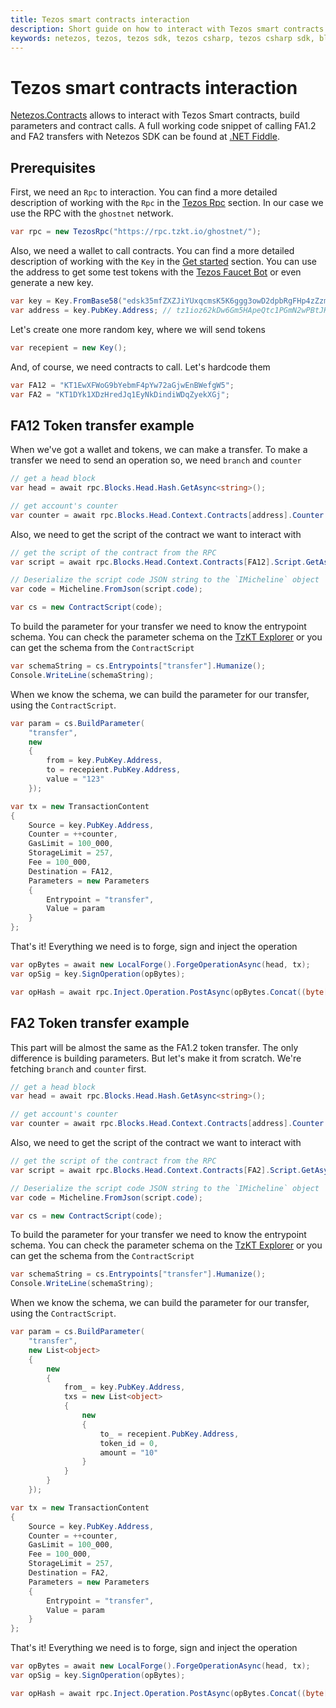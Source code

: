 ```yaml
---
title: Tezos smart contracts interaction
description: Short guide on how to interact with Tezos smart contracts using Netezos, Tezos SDK for .NET developers.
keywords: netezos, tezos, tezos sdk, tezos csharp, tezos csharp sdk, blockchain, blockchain sdk, smart contracts, NFT, FA2, FA1.2
---
```


# Tezos smart contracts interaction

[Netezos.Contracts](../api/Netezos.Contracts.html) allows to interact with Tezos Smart contracts, build parameters and contract calls.
A full working code snippet of calling FA1.2 and FA2 transfers with Netezos SDK can be found at [.NET Fiddle](https://dotnetfiddle.net/vLf3nB).

## Prerequisites

First, we need an `Rpc` to interaction. You can find a more detailed description of working with the `Rpc` 
in the [Tezos Rpc](tezos-rpc.html) section. In our case we use the RPC with the `ghostnet` network.

```cs
var rpc = new TezosRpc("https://rpc.tzkt.io/ghostnet/");
```

Also, we need a wallet to call contracts. You can find a more detailed description of working with the `Key` in the [Get started](get-started.html) section. 
You can use the address to get some test tokens with the [Tezos Faucet Bot](https://t.me/tezos_faucet_bot) or even generate a new key.

```cs
var key = Key.FromBase58("edsk35mfZXZJiYUxqcmsK5K6ggg3owD2dpbRgFHp4zZzmrPy9RBdj8");
var address = key.PubKey.Address; // tz1ioz62kDw6Gm5HApeQtc1PGmN2wPBtJKUP
```

Let's create one more random key, where we will send tokens
```cs
var recepient = new Key();
```

And, of course, we need contracts to call. Let's hardcode them

```cs
var FA12 = "KT1EwXFWoG9bYebmF4pYw72aGjwEnBWefgW5";
var FA2 = "KT1DYk1XDzHredJq1EyNkDindiWDqZyekXGj";
```

## FA12 Token transfer example

When we've got a wallet and tokens, we can make a transfer. To make a transfer we need to send an operation so, we need `branch` and `counter`

```cs
// get a head block
var head = await rpc.Blocks.Head.Hash.GetAsync<string>();

// get account's counter
var counter = await rpc.Blocks.Head.Context.Contracts[address].Counter.GetAsync<int>();
```

Also, we need to get the script of the contract we want to interact with

```cs
// get the script of the contract from the RPC
var script = await rpc.Blocks.Head.Context.Contracts[FA12].Script.GetAsync();

// Deserialize the script code JSON string to the `IMicheline` object
var code = Micheline.FromJson(script.code);

var cs = new ContractScript(code);
```

To build the parameter for your transfer we need to know the entrypoint schema. You can check the parameter schema on the 
[TzKT Explorer](https://ghostnet.tzkt.io/KT1EwXFWoG9bYebmF4pYw72aGjwEnBWefgW5/entrypoints) or you can get the schema from the `ContractScript`

```cs
var schemaString = cs.Entrypoints["transfer"].Humanize();
Console.WriteLine(schemaString);
```

When we know the schema, we can build the parameter for our transfer, using the `ContractScript`. 

```cs
var param = cs.BuildParameter( 
    "transfer",
    new 
    {
        from = key.PubKey.Address,
        to = recepient.PubKey.Address,
        value = "123"
    });

var tx = new TransactionContent
{
    Source = key.PubKey.Address,
    Counter = ++counter,
    GasLimit = 100_000,
    StorageLimit = 257,
    Fee = 100_000,
    Destination = FA12,
    Parameters = new Parameters
    {
        Entrypoint = "transfer",
        Value = param
    }
};
```

That's it! Everything we need is to forge, sign and inject the operation

```cs
var opBytes = await new LocalForge().ForgeOperationAsync(head, tx);
var opSig = key.SignOperation(opBytes);

var opHash = await rpc.Inject.Operation.PostAsync(opBytes.Concat((byte[])opSig));
```

## FA2 Token transfer example

This part will be almost the same as the FA1.2 token transfer. The only difference is building parameters. But let's make it from scratch. We're fetching `branch` and `counter` first.

```cs
// get a head block
var head = await rpc.Blocks.Head.Hash.GetAsync<string>();

// get account's counter
var counter = await rpc.Blocks.Head.Context.Contracts[address].Counter.GetAsync<int>();
```

Also, we need to get the script of the contract we want to interact with

```cs
// get the script of the contract from the RPC
var script = await rpc.Blocks.Head.Context.Contracts[FA2].Script.GetAsync();

// Deserialize the script code JSON string to the `IMicheline` object
var code = Micheline.FromJson(script.code);

var cs = new ContractScript(code);
```

To build the parameter for your transfer we need to know the entrypoint schema. You can check the parameter schema on the 
[TzKT Explorer](https://ghostnet.tzkt.io/KT1DYk1XDzHredJq1EyNkDindiWDqZyekXGj/entrypoints) or you can get the schema from the `ContractScript`

```cs
var schemaString = cs.Entrypoints["transfer"].Humanize();
Console.WriteLine(schemaString);
```

When we know the schema, we can build the parameter for our transfer, using the `ContractScript`. 

```cs
var param = cs.BuildParameter(
    "transfer",
    new List<object>
    {
        new
        {
            from_ = key.PubKey.Address,
            txs = new List<object>
            {
                new
                {
                    to_ = recepient.PubKey.Address,
                    token_id = 0,
                    amount = "10"
                }
            }
        }
    });

var tx = new TransactionContent
{
    Source = key.PubKey.Address,
    Counter = ++counter,
    GasLimit = 100_000,
    Fee = 100_000,
    StorageLimit = 257,
    Destination = FA2,
    Parameters = new Parameters
    {
        Entrypoint = "transfer",
        Value = param
    }
};
```

That's it! Everything we need is to forge, sign and inject the operation

```cs
var opBytes = await new LocalForge().ForgeOperationAsync(head, tx);
var opSig = key.SignOperation(opBytes);

var opHash = await rpc.Inject.Operation.PostAsync(opBytes.Concat((byte[])opSig));
```